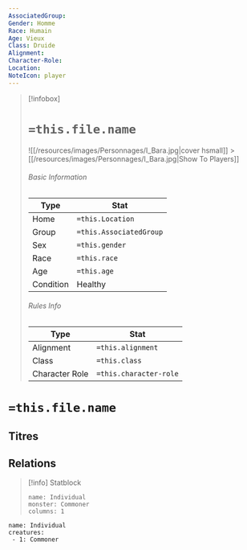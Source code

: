 ```yaml
---
AssociatedGroup:
Gender: Homme
Race: Humain
Age: Vieux
Class: Druide
Alignment:
Character-Role:
Location:
NoteIcon: player
---
```


> [!infobox]
>
> # `=this.file.name`
>
> ![[/resources/images/Personnages/I_Bara.jpg|cover hsmall]] > [[/resources/images/Personnages/I_Bara.jpg|Show To Players]]
>
> ###### Basic Information
>
> | Type      | Stat                    |
> | --------- | ----------------------- |
> | Home      | `=this.Location`        |
> | Group     | `=this.AssociatedGroup` |
> | Sex       | `=this.gender`          |
> | Race      | `=this.race`            |
> | Age       | `=this.age`             |
> | Condition | Healthy                 |
>
> ###### Rules Info
>
> | Type           | Stat                   |
> | -------------- | ---------------------- |
> | Alignment      | `=this.alignment`      |
> | Class          | `=this.class`          |
> | Character Role | `=this.character-role` |

# `=this.file.name`

## Titres

## Relations

> [!info] Statblock
>
> ```statblock
> name: Individual
> monster: Commoner
> columns: 1
> ```

```encounter-table
name: Individual
creatures:
 - 1: Commoner
```
